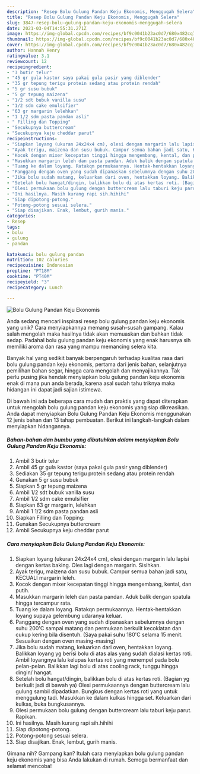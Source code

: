 ```yaml
---
description: "Resep Bolu Gulung Pandan Keju Ekonomis, Menggugah Selera"
title: "Resep Bolu Gulung Pandan Keju Ekonomis, Menggugah Selera"
slug: 3847-resep-bolu-gulung-pandan-keju-ekonomis-menggugah-selera
date: 2021-03-04T14:55:31.271Z
image: https://img-global.cpcdn.com/recipes/bf9c0041b23ac0d7/680x482cq70/bolu-gulung-pandan-keju-ekonomis-foto-resep-utama.jpg
thumbnail: https://img-global.cpcdn.com/recipes/bf9c0041b23ac0d7/680x482cq70/bolu-gulung-pandan-keju-ekonomis-foto-resep-utama.jpg
cover: https://img-global.cpcdn.com/recipes/bf9c0041b23ac0d7/680x482cq70/bolu-gulung-pandan-keju-ekonomis-foto-resep-utama.jpg
author: Hannah Henry
ratingvalue: 3.1
reviewcount: 12
recipeingredient:
- "3 butir telur"
- "45 gr gula kastor saya pakai gula pasir yang diblender"
- "35 gr tepung terigu protein sedang atau protein rendah"
- "5 gr susu bubuk"
- "5 gr tepung maizena"
- "1/2 sdt bubuk vanilla susu"
- "1/2 sdm cake emulsifier"
- "63 gr margarin lelehkan"
- "1 1/2 sdm pasta pandan asli"
- " Filling dan Topping"
- "Secukupnya buttercream"
- "Secukupnya keju cheddar parut"
recipeinstructions:
- "Siapkan loyang (ukuran 24x24x4 cm), olesi dengan margarin lalu lapisi dengan kertas baking. Oles lagi dengan margarin. Sisihkan."
- "Ayak terigu, maizena dan susu bubuk. Campur semua bahan jadi satu, KECUALI margarin leleh."
- "Kocok dengan mixer kecepatan tinggi hingga mengembang, kental, dan putih."
- "Masukkan margarin leleh dan pasta pandan. Aduk balik dengan spatula hingga tercampur rata."
- "Tuang ke dalam loyang. Ratakqn permukaannya. Hentak-hentakkan loyang supaya gelembung udaranya keluar."
- "Panggang dengan oven yang sudah dipanaskan sebelumnya dengan suhu 200&#39;C sampai matang dan permukaan berkulit kecoklatan dan cukup kering bila disentuh. (Saya pakai suhu 180&#39;C selama 15 menit. Sesuaikan dengan oven masing-masing)"
- "Jika bolu sudah matang, keluarkan dari oven, hentakkan loyang. Balikkan loyang yg berisi bolu di atas alas yang sudah dialasi kertas roti. Ambil loyangnya lalu kelupas kertas roti yang menempel pada bolu pelan-pelan. Balikkan lagi bolu di atas cooling rack, tunggu hingga dingin/ hangat."
- "Setelah bolu hangat/dingin, balikkan bolu di atas kertas roti. (Bagian yg berkulit jadi di bawah ya) Olesi permukaannya dengan buttercream lalu gulung sambil dipadatkan. Bungkus dengan kertas roti yang untuk menggulung tadi. Masukkan ke dalam kulkas hingga set. Keluarkan dari kulkas, buka bungkusannya."
- "Olesi permukaan bolu gulung dengan buttercream lalu taburi keju parut. Rapikan."
- "Ini hasilnya. Masih kurang rapi sih.hihihi"
- "Siap dipotong-potong."
- "Potong-potong sesuai selera."
- "Siap disajikan. Enak, lembut, gurih manis."
categories:
- Resep
tags:
- bolu
- gulung
- pandan

katakunci: bolu gulung pandan 
nutrition: 102 calories
recipecuisine: Indonesian
preptime: "PT18M"
cooktime: "PT40M"
recipeyield: "3"
recipecategory: Lunch

---
```



![Bolu Gulung Pandan Keju Ekonomis](https://img-global.cpcdn.com/recipes/bf9c0041b23ac0d7/680x482cq70/bolu-gulung-pandan-keju-ekonomis-foto-resep-utama.jpg)

Anda sedang mencari inspirasi resep bolu gulung pandan keju ekonomis yang unik? Cara menyiapkannya memang susah-susah gampang. Kalau salah mengolah maka hasilnya tidak akan memuaskan dan bahkan tidak sedap. Padahal bolu gulung pandan keju ekonomis yang enak harusnya sih memiliki aroma dan rasa yang mampu memancing selera kita.

Banyak hal yang sedikit banyak berpengaruh terhadap kualitas rasa dari bolu gulung pandan keju ekonomis, pertama dari jenis bahan, selanjutnya pemilihan bahan segar, hingga cara mengolah dan menyajikannya. Tak perlu pusing jika hendak menyiapkan bolu gulung pandan keju ekonomis enak di mana pun anda berada, karena asal sudah tahu triknya maka hidangan ini dapat jadi sajian istimewa.




Di bawah ini ada beberapa cara mudah dan praktis yang dapat diterapkan untuk mengolah bolu gulung pandan keju ekonomis yang siap dikreasikan. Anda dapat menyiapkan Bolu Gulung Pandan Keju Ekonomis menggunakan 12 jenis bahan dan 13 tahap pembuatan. Berikut ini langkah-langkah dalam menyiapkan hidangannya.

<!--inarticleads1-->

##### Bahan-bahan dan bumbu yang dibutuhkan dalam menyiapkan Bolu Gulung Pandan Keju Ekonomis:

1. Ambil 3 butir telur
1. Ambil 45 gr gula kastor (saya pakai gula pasir yang diblender)
1. Sediakan 35 gr tepung terigu protein sedang atau protein rendah
1. Gunakan 5 gr susu bubuk
1. Siapkan 5 gr tepung maizena
1. Ambil 1/2 sdt bubuk vanilla susu
1. Ambil 1/2 sdm cake emulsifier
1. Siapkan 63 gr margarin, lelehkan
1. Ambil 1 1/2 sdm pasta pandan asli
1. Siapkan  Filling dan Topping:
1. Gunakan Secukupnya buttercream
1. Ambil Secukupnya keju cheddar parut




<!--inarticleads2-->

##### Cara menyiapkan Bolu Gulung Pandan Keju Ekonomis:

1. Siapkan loyang (ukuran 24x24x4 cm), olesi dengan margarin lalu lapisi dengan kertas baking. Oles lagi dengan margarin. Sisihkan.
1. Ayak terigu, maizena dan susu bubuk. Campur semua bahan jadi satu, KECUALI margarin leleh.
1. Kocok dengan mixer kecepatan tinggi hingga mengembang, kental, dan putih.
1. Masukkan margarin leleh dan pasta pandan. Aduk balik dengan spatula hingga tercampur rata.
1. Tuang ke dalam loyang. Ratakqn permukaannya. Hentak-hentakkan loyang supaya gelembung udaranya keluar.
1. Panggang dengan oven yang sudah dipanaskan sebelumnya dengan suhu 200&#39;C sampai matang dan permukaan berkulit kecoklatan dan cukup kering bila disentuh. (Saya pakai suhu 180&#39;C selama 15 menit. Sesuaikan dengan oven masing-masing)
1. Jika bolu sudah matang, keluarkan dari oven, hentakkan loyang. Balikkan loyang yg berisi bolu di atas alas yang sudah dialasi kertas roti. Ambil loyangnya lalu kelupas kertas roti yang menempel pada bolu pelan-pelan. Balikkan lagi bolu di atas cooling rack, tunggu hingga dingin/ hangat.
1. Setelah bolu hangat/dingin, balikkan bolu di atas kertas roti. (Bagian yg berkulit jadi di bawah ya) Olesi permukaannya dengan buttercream lalu gulung sambil dipadatkan. Bungkus dengan kertas roti yang untuk menggulung tadi. Masukkan ke dalam kulkas hingga set. Keluarkan dari kulkas, buka bungkusannya.
1. Olesi permukaan bolu gulung dengan buttercream lalu taburi keju parut. Rapikan.
1. Ini hasilnya. Masih kurang rapi sih.hihihi
1. Siap dipotong-potong.
1. Potong-potong sesuai selera.
1. Siap disajikan. Enak, lembut, gurih manis.




Gimana nih? Gampang kan? Itulah cara menyiapkan bolu gulung pandan keju ekonomis yang bisa Anda lakukan di rumah. Semoga bermanfaat dan selamat mencoba!
